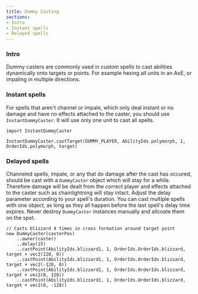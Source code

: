 ```yaml
---
title: Dummy Casting
sections:
- Intro
- Instant spells
- Delayed spells
---
```


### Intro

Dummy casters are commonly used in custom spells to cast abilities dynamically onto targets or points.
For example hexing all units in an AoE, or impaling in multiple directions.

### Instant spells

For spells that aren't channel or impale, which only deal instant or no damage and have no effects attached to the caster, you should use `InstantDummyCaster`.
It will use only one unit to cast all spells.

```wurst
import InstantDummyCaster

InstantDummyCaster.castTarget(DUMMY_PLAYER, AbilityIds.polymorph, 1, OrderIds.polymorph, target)
```

### Delayed spells

Channeled spells, impale, or any that do damage after the cast has occured, should be cast with a `DummyCaster` object which will stay for a while.
Therefore damage will be dealt from the correct player and effects attached to the caster such as chainlightning will stay intact.
Adjust the delay parameter according to your spell's duration. You can cast multiple spells with one object, as long as they all happen before the last spell's delay time expires.
Never destroy `DummyCaster` instances manually and allcoate them on the spot.

```wurst
// Casts blizzard 4 times in cross formation around target point
new DummyCaster(casterPos)
	..owner(caster)
	..delay(15)
	..castPoint(AbilityIds.blizzard1, 1, OrderIds.OrderIds.blizzard, target + vec2(128, 0))
	..castPoint(AbilityIds.blizzard1, 1, OrderIds.OrderIds.blizzard, target + vec2(-128, 0))
	..castPoint(AbilityIds.blizzard1, 1, OrderIds.OrderIds.blizzard, target + vec2(0, 128))
	..castPoint(AbilityIds.blizzard1, 1, OrderIds.OrderIds.blizzard, target + vec2(0, -128))
```
